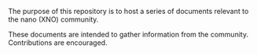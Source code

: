 The purpose of this repository is to host a series of documents relevant to the nano (XNO) community.

These documents are intended to gather information from the community. Contributions are encouraged.

